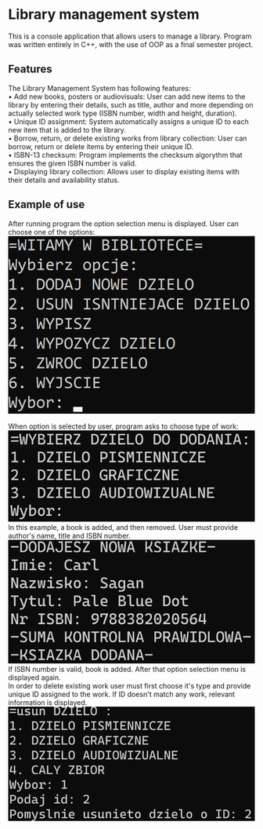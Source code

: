
# Library management system

This is a console application that allows users to manage a library. Program was written entirely in C++, with the use of OOP as a final semester project. 


## Features
The Library Management System has following features:  
&#8226; Add new books, posters or audiovisuals: User can add new items to the library by entering their details, such as title, author and more depending on actually selected work type (ISBN number, width and height, duration).  
&#8226; Unique ID assignment: System automatically assigns a unique ID to each new item that is added to the library.   
&#8226; Borrow, return, or delete existing works from library collection: User can borrow, return or delete items by entering their unique ID.  
&#8226; ISBN-13 checksum: Program implements the checksum algorythm that ensures the given ISBN number is valid.  
&#8226; Displaying library collection: Allows user to display existing items with their details and availability status.
## Example of use
After running program the option selection menu is displayed. User can choose one of the options:   
![menu.png](images/menu.png)  

When option is selected by user, program asks to choose type of work:  
![work_type_selection.png](images/work_type_selection.png)  
In this example, a book is added, and then removed. User must provide author's name, title and ISBN number.  
![book_adding_example.png](images/ex_book.png)  
If ISBN number is valid, book is added. After that option selection menu is displayed again.  
In order to delete existing work user must first choose it's type and provide unique ID assigned to the work. If ID doesn't match any work, relevant information is displayed.  
![delete_book.png](images/ex_delete.png)  
